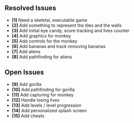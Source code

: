 ## Resolved Issues ##
- **[1]** Need a skeletal, executable game
- **[2]** Add something to represent the tiles and the walls
- **[3]** Add initial eye candy, score tracking and lives counter
- **[4]** Add graphics for monkey
- **[5]** Add controls for the monkey
- **[6]** Add bananas and track removing bananas
- **[7]** Add aliens
- **[8]** Add pathfinding for aliens


## Open Issues ##
- **[9]** Add gorilla
- **[10]** Add pathfinding for gorilla
- **[11]** Add capturing for monkey
- **[12]** Handle losing lives
- **[13]** Add levels / level progression
- **[14]** Add personalized splash screen
- **[15]** Add cheats
